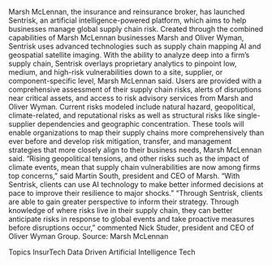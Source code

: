 Marsh McLennan, the insurance and reinsurance broker, has launched Sentrisk, an artificial intelligence-powered platform, which aims to help businesses manage global supply chain risk.
Created through the combined capabilities of Marsh McLennan businesses Marsh and Oliver Wyman, Sentrisk uses advanced technologies such as supply chain mapping AI and geospatial satellite imaging.
With the ability to analyze deep into a firm’s supply chain, Sentrisk overlays proprietary analytics to pinpoint low, medium, and high-risk vulnerabilities down to a site, supplier, or component-specific level, Marsh McLennan said.
Users are provided with a comprehensive assessment of their supply chain risks, alerts of disruptions near critical assets, and access to risk advisory services from Marsh and Oliver Wyman. Current risks modeled include natural hazard, geopolitical, climate-related, and reputational risks as well as structural risks like single-supplier dependencies and geographic concentration.
These tools will enable organizations to map their supply chains more comprehensively than ever before and develop risk mitigation, transfer, and management strategies that more closely align to their business needs, Marsh McLennan said.
“Rising geopolitical tensions, and other risks such as the impact of climate events, mean that supply chain vulnerabilities are now among firms top concerns,” said Martin South, president and CEO of Marsh. “With Sentrisk, clients can use AI technology to make better informed decisions at pace to improve their resilience to major shocks.”
“Through Sentrisk, clients are able to gain greater perspective to inform their strategy. Through knowledge of where risks live in their supply chain, they can better anticipate risks in response to global events and take proactive measures before disruptions occur,” commented Nick Studer, president and CEO of Oliver Wyman Group.
Source: Marsh McLennan

Topics
InsurTech
Data Driven
Artificial Intelligence
Tech
